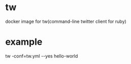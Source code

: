 # tw
docker image for tw(command-line twitter client for ruby)

# example
tw -conf=tw.yml --yes hello-world

